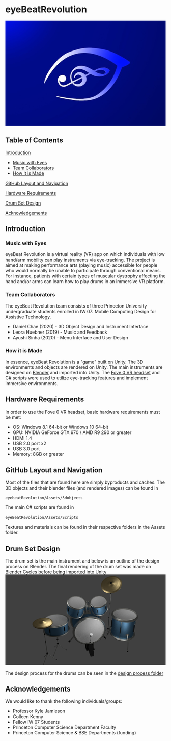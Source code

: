 # eyeBeatRevolution
![alt text](/eyeBeatRevolutionLogo.jpg)
## Table of Contents
[Introduction](#introduction)

* [Music with Eyes](#music-with-eyes)
* [Team Collaborators](#team-collaborators)
* [How it is Made](#how-it-is-made)

[GitHub Layout and Navigation](#github-layout-and-navigation)

[Hardware Requirements](#hardware-requirements)

[Drum Set Design](#drum-set-design)

[Acknowledgements](#acknowledgements)

## Introduction
### Music with Eyes
eyeBeat Revolution is a virtual reality (VR) app on which individuals with low hand/arm mobility can play instruments via eye-tracking. The project is aimed at making performance arts (playing music) accessible for people who would normally be unable to participate through conventional means. For instance, patients with certain types of muscular dystrophy affecting the hand and/or arms can learn how to play drums in an immersive VR platform.

### Team Collaborators
The eyeBeat Revolution team consists of three Princeton University undergraduate students enrolled in IW 07: Mobile Computing Design for Assistive Technology.
* Daniel Chae (2020) - 3D Object Design and Instrument Interface
* Leora Huebner (2019) - Music and Feedback
* Ayushi Sinha (2020) - Menu Interface and User Design

### How it is Made
In essence, eyeBeat Revolution is a "game" built on [Unity](https://unity3d.com/). The 3D environments and objects are rendered on Unity. The main instruments are designed on [Blender](https://www.blender.org/) and imported into Unity. The [Fove 0 VR headset](https://www.getfove.com/) and C# scripts were used to utilize eye-tracking features and implement immersive environments.

## Hardware Requirements
In order to use the Fove 0 VR headset, basic hardware requirements must be met:
* OS: Windows 8.1 64-bit or Windows 10 64-bit
* GPU: NVIDIA GeForce GTX 970 / AMD R9 290 or greater
* HDMI 1.4
* USB 2.0 port x2
* USB 3.0 port
* Memory: 8GB or greater

## GitHub Layout and Navigation
Most of the files that are found here are simply byproducts and caches. The 3D objects and their blender files (and rendered images) can be found in
```sh
eyebeatRevolution/Assets/3dobjects
```
The main C# scripts are found in 
```sh
eyeBeatRevolution/Assets/Scripts
```
Textures and materials can be found in their respective folders in the Assets folder.

## Drum Set Design
The drum set is the main instrument and below is an outline of the design process on Blender.
The final rendering of the drum set was made on Blender Cycles before being imported into Unity
![alt text](/Assets/3dobjects/drumset/finalizedDrumset.png)

The design process for the drums can be seen in the [design process folder](https://github.com/dchaebae/eyeBeatRevolution/tree/master/Assets/3dobjects/drumset/DesignProcess)

## Acknowledgements
We would like to thank the following individuals/groups:
* Professor Kyle Jamieson
* Colleen Kenny
* Fellow IW 07 Students
* Princeton Computer Science Department Faculty
* Princeton Computer Science & BSE Departments (funding)
